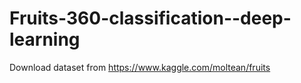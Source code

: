 # Fruits-360-classification--deep-learning

Download dataset from https://www.kaggle.com/moltean/fruits
